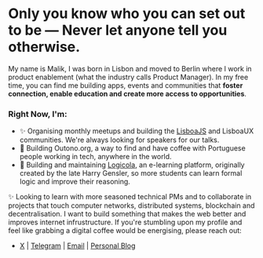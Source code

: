 # Only you know who you can set out to be — Never let anyone tell you otherwise.

My name is Malik, I was born in Lisbon and moved to Berlin where I work in product enablement (what the industry calls Product Manager). In my free time, you can find me building apps, events and communities that **foster connection, enable education and create more access to opportunities**.

### Right Now, I'm:
- ✨ Organising monthly meetups and building the [LisboaJS](https://github.com/lisboajs) and LisboaUX communities. We're always looking for speakers for our talks.
- 🍁 Building Outono.org, a way to find and have coffee with Portuguese people working in tech, anywhere in the world.
- 🌱 Building and maintaining [Logicola](https://logicola.org), an e-learning platform, originally created by the late Harry Gensler, so more students can learn formal logic and improve their reasoning.
  
✨ Looking to learn with more seasoned technical PMs and to collaborate in projects that touch computer networks, distributed systems, blockchain and decentralisation. I want to build something that makes the web better and improves internet infrustructure. If you're stumbling upon my profile and feel like grabbing a digital coffee would be energising, please reach out:
  -  [X](https://x.com/casapiara) | [Telegram](https://t.me/malikpiara) | [Email](mailto:malik@hey.com) | [Personal Blog](https://moonwith.com/)

<!--
**malikpiara/malikpiara** is a ✨ _special_ ✨ repository because its `README.md` (this file) appears on your GitHub profile.

Here are some ideas to get you started:

- 🔭 I’m currently working on ...
- 🌱 I’m currently learning ...
- 👯 I’m looking to collaborate on ...
- 🤔 I’m looking for help with ...
- 💬 Ask me about ...
- 📫 How to reach me: ...
- 😄 Pronouns: ...
- ⚡ Fun fact: ...
-->
